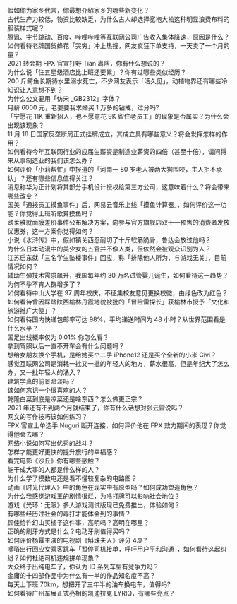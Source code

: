 假如你为家乡代言，你最想介绍家乡的哪些新变化？  
古代生产力较低，物资比较缺乏，为什么古人却选择宽袍大袖这种明显浪费布料的服装样式呢？  
腾讯、字节跳动、百度、哔哩哔哩等互联网公司广告收入集体降速，原因是什么？  
如何看待老牌国货蜂花「哭穷」冲上热搜，网友疯狂下单支持，一天卖了一个月的量？  
2021 转会期 FPX 官宣打野 Tian 离队，你有什么想说的？  
为什么说「住五星级酒店比上班还要累」？你有过哪些类似经历？  
200 斤鳄鱼长期待水里溺水死亡，不少网友表示「活久见」，动植物界还有哪些冷知识让人意想不到？  
为什么公文要用「仿宋 _GB2312」字体？  
月薪 6000 元，老婆要我求婚买 1 万多的钻戒，过分吗?  
「宁愿花 11K 重新招人，也不愿意花 9K 留住老员工」的现象是否属实？为什么会出现该现象？  
11 月 18 日国家反垄断局正式挂牌成立，其成立具有哪些意义？将会发挥怎样的作用？  
如何看待今年互联网行业的应届生薪资是制造业薪资的四倍（甚至十倍），请问将来从事制造业的我们该怎么办？  
如何评价「小莉帮忙」中报道的「河南一 80 岁老人被两大狗围咬，主人拒不承认」？还有哪些信息值得关注？  
消息称华为正计划将其部分手机设计授权给第三方公司，这意味着什么？将会带来哪些改变？  
国美「通报员工摸鱼事件」后，网易云音乐上线「摸鱼计算器」，如何评价这一功能？你觉得上班听歌算摸鱼吗？  
欧莱雅就面膜差价事件公布解决方案，向参与官方旗舰店双十一预售的消费者发放优惠券，这一方案你觉得如何？  
小说《水浒传》中，假如镇关西忍耐切了十斤软筋脆骨，鲁达会放过他吗？  
为什么日本动漫中的美少女的五官并不像人类，但依然会被观众识别为人？  
江苏启东就「三名学生坠楼事件」回应，称「排除他人所为，与游戏无关」，目前情况如何？  
辅助生殖技术需求飙升，我国每年约 30 万名试管婴儿诞生，如何看待这一趋势？为何不孕不育人群增多了？  
如何看待中山大学在 97 周年校庆，不征集校友意见更换校徽，由绿色改为红色？  
如何看待曾因踩踏陕西榆林丹霞地貌被批的「冒险雷探长」获榆林市授予「文化和旅游推广大使」？  
如何看待国内快递包邮率可达 98%，平均递送时间为 48 小时？从世界范围看是什么水平？  
国足出线概率仅为 0.01% 你怎么看？  
拿到驾照以后一直不开车会有什么问题吗？  
想给女朋友换个手机，是给她买个二手 iPhone12 还是买个全新的小米 Civi？  
感觉互联网公司是消耗一批又一批的年轻人的地方，薪水很高，但是年纪大了怎么办，又一批年轻人的涌入？  
建筑学真的前景暗淡吗？  
该如何忘记一个很喜欢的人？  
乾隆白菜到底是凉菜还是啥东西？怎么做更正宗？  
2021 年还有不到两个月就结束了，你有什么话想对张云雷说吗？  
网文的写作技巧该如何练习？  
FPX 官宣上单选手 Nuguri 断开连接，如何评价他在 FPX 效力期间的表现？你觉得他会去哪？  
网络小说如何写出优秀的战斗？  
怎样才能更好更快的提升旅行的幸福感？  
看完电影《沙丘》你有哪些感触？  
能干成大事的人都是什么样的人？  
为什么学了模数电还是看不懂较复杂的电路图？  
动画《时光代理人》中的角色在现实中有原型吗？如何成功塑造角色？  
为什么我感觉游戏王的剧情很烂，为啥打牌可以影响社会地位？  
游戏《光环：无限》多人游戏测试版现已免费推出，体验如何？  
有哪些经历过社会的毒打才能体会到的事情？  
顾佳给许幻山买橘子这件事，高明吗？高明在哪里？  
正确的刷牙方式是什么？电动牙刷值得买吗？  
如何评价杨幂主演的电视剧《斛珠夫人》评分 4.9？  
嘀嗒出行回应女乘客跳车「暂停司机接单，呼吁用户平和沟通」，如何看待这起纠纷？如何杜绝司机违规拼单现象？  
大众终于出纯电车了，你认为 ID 系列车型有竞争力吗？  
金庸的十四部作品中为什么有一半的作品知名度不高？  
每天上下班 70km，想把开了三年半的油车换电车，值得吗?  
如何看待广州车展正式亮相的凯迪拉克 LYRIQ，有哪些亮点？  
